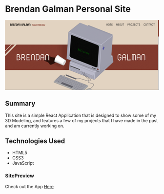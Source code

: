 # Brendan Galman Personal Site

![App Mock](./public/images/PersonalSiteLanding.png)

## Summary
This site is a simple React Application that is designed to show some of my 3D Modeling, and features a few of my projects that I have made in the past and am currently working on.

## Technologies Used
- HTML5
- CSS3
- JavaScript

### SitePreview
Check out the App [Here](https://brendantyler.github.io/Personal-Site/)
